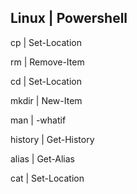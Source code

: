 Linux      |      Powershell
--------------------------------
cp         |    Set-Location  

rm         |    Remove-Item  

cd         |    Set-Location  

mkdir      |    New-Item  

man        |    -whatif  

history    |    Get-History  

alias      |    Get-Alias  

cat        |    Set-Location
